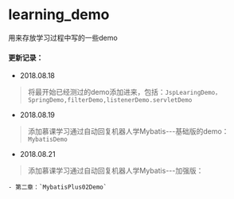 # learning_demo
用来存放学习过程中写的一些demo

#### 更新记录：

- 2018.08.18
> 将最开始已经测过的demo添加进来，包括：`JspLearingDemo，SpringDemo,filterDemo,listenerDemo.servletDemo`
    
 
- 2018.08.19
> 添加慕课学习通过自动回复机器人学Mybatis---基础版的demo：`MybatisDemo`

- 2018.08.21
> 添加慕课学习通过自动回复机器人学Mybatis---加强版：
   
    - 第二章：`MybatisPlus02Demo`  